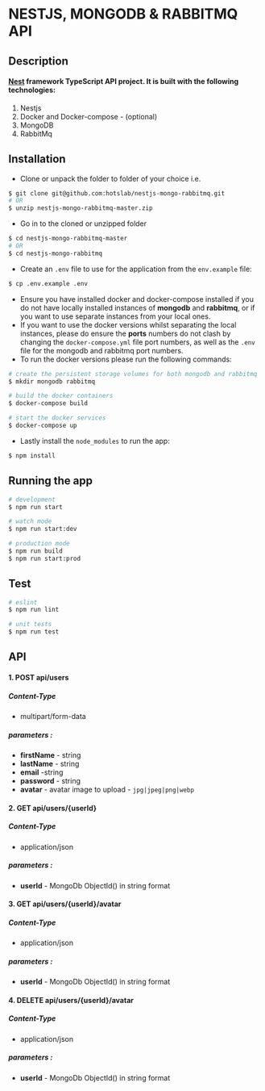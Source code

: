 # NESTJS, MONGODB & RABBITMQ API



## Description

#### [Nest](https://github.com/nestjs/nest) framework TypeScript API project. It is built with the following technologies:

1. Nestjs
2. Docker and Docker-compose - (optional)
3. MongoDB
4. RabbitMq

## Installation

- Clone or unpack the folder to folder of your choice i.e.
```bash
$ git clone git@github.com:hotslab/nestjs-mongo-rabbitmq.git
# OR
$ unzip nestjs-mongo-rabbitmq-master.zip
```
- Go in to the cloned or unzipped folder
```bash
$ cd nestjs-mongo-rabbitmq-master
# OR 
$ cd nestjs-mongo-rabbitmq
```
- Create an `.env` file to use for the application from the `env.example` file:
```bash
$ cp .env.example .env
```
- Ensure you have installed docker and docker-compose installed if you do not have locally installed instances of **mongodb** and **rabbitmq**, or if you want to use separate instances from your local ones.
- If you want to use the docker versions whilst separating the local instances, please do ensure the **ports** numbers do not clash by changing the `docker-compose.yml` file port numbers, as well as the `.env` file for the mongodb and rabbitmq port numbers.
- To run the docker versions please run the following commands:
```bash
# create the persistent storage volumes for both mongodb and rabbitmq
$ mkdir mongodb rabbitmq

# build the docker containers
$ docker-compose build

# start the docker services
$ docker-compose up
```
- Lastly install the `node_modules` to run the app:
```bash
$ npm install
```

## Running the app

```bash
# development
$ npm run start

# watch mode
$ npm run start:dev

# production mode
$ npm run build
$ npm run start:prod
```

## Test

```bash
# eslint
$ npm run lint

# unit tests
$ npm run test
```

## API

#### 1. POST api/users
##### Content-Type 
- multipart/form-data
##### parameters :
- **firstName** - string
- **lastName** - string
- **email** -string
- **password** - string
- **avatar** - avatar image to upload - `jpg|jpeg|png|webp`

#### 2. GET api/users/{userId}
##### Content-Type 
-  application/json
##### parameters :
- **userId** - MongoDb ObjectId() in string format



#### 3. GET api/users/{userId}/avatar
##### Content-Type 
-  application/json
##### parameters :
- **userId** - MongoDb ObjectId() in string format


#### 4. DELETE api/users/{userId}/avatar
##### Content-Type 
-  application/json
##### parameters :
- **userId** - MongoDb ObjectId() in string format
